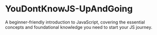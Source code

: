 # YouDontKnowJS-UpAndGoing
A beginner-friendly introduction to JavaScript, covering the essential concepts and foundational knowledge you need to start your JS journey.
